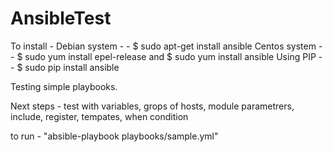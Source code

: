 # AnsibleTest


To install - 
Debian system - -    $ sudo apt-get install ansible
Centos system --     $ sudo yum install epel-release
                     and 
                     $ sudo yum install ansible
Using PIP  --        $ sudo pip install ansible


Testing simple playbooks.

Next steps - test with variables, grops of hosts, module parametrers, include, register, tempates, when condition

to run - "absible-playbook playbooks/sample.yml"
